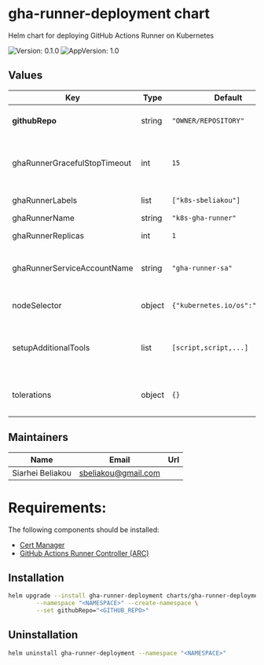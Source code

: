 # gha-runner-deployment chart

Helm chart for deploying GitHub Actions Runner on Kubernetes

![Version: 0.1.0](https://img.shields.io/badge/Version-0.1.0-informational?style=flat-square) ![AppVersion: 1.0](https://img.shields.io/badge/AppVersion-1.0-informational?style=flat-square)

## Values

| Key | Type | Default | Description |
|-----|------|---------|-------------|
| **githubRepo** | string | `"OWNER/REPOSITORY"` | Github Repository, **required** |
| ghaRunnerGracefulStopTimeout | int | `15` | Graceful Stop Timeout for the Runner Pods |
| ghaRunnerLabels | list | `["k8s-sbeliakou"]` | Runner Labels |
| ghaRunnerName | string | `"k8s-gha-runner"` |  |
| ghaRunnerReplicas | int | `1` | Runner Replicas |
| ghaRunnerServiceAccountName | string | `"gha-runner-sa"` | Runner Service Account Name |
| nodeSelector | object | `{"kubernetes.io/os":"linux"}` | Node Selector Rules |
| setupAdditionalTools | list | `[script,script,...]` | Additional Tools to be installed in the Runner Pods |
| tolerations | object | `{}` | Tolerations for the Runner Pods |

## Maintainers

| Name | Email | Url |
| ---- | ------ | --- |
| Siarhei Beliakou | <sbeliakou@gmail.com> |  |

# Requirements:

The following components should be installed:
- [Cert Manager](https://cert-manager.io/docs/)
- [GitHub Actions Runner Controller (ARC)](https://github.com/actions/actions-runner-controller)

## Installation

```bash
helm upgrade --install gha-runner-deployment charts/gha-runner-deployment \
		--namespace "<NAMESPACE>" --create-namespace \
		--set githubRepo="<GITHUB_REPO>"
```

## Uninstallation

```bash
helm uninstall gha-runner-deployment --namespace "<NAMESPACE>"
```
